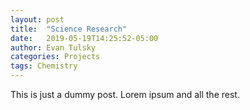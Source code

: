 ```yaml
---
layout: post
title:  "Science Research"
date:   2019-05-19T14:25:52-05:00
author: Evan Tulsky
categories: Projects
tags: Chemistry
---
```


This is just a dummy post. Lorem ipsum and all the rest.

